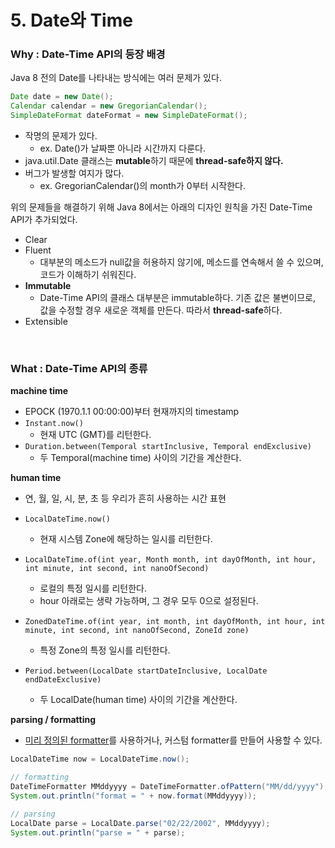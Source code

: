 # 5. Date와 Time



### Why : Date-Time API의 등장 배경

Java 8 전의 Date를 나타내는 방식에는 여러 문제가 있다.

```java
Date date = new Date();
Calendar calendar = new GregorianCalendar();
SimpleDateFormat dateFormat = new SimpleDateFormat();
```

- 작명의 문제가 있다.
  - ex. Date()가 날짜뿐 아니라 시간까지 다룬다.
- java.util.Date 클래스는 **mutable**하기 때문에 **thread-safe하지 않다.**
- 버그가 발생할 여지가 많다.
  - ex. GregorianCalendar()의 month가 0부터 시작한다.



위의 문제들을 해결하기 위해 Java 8에서는 아래의 디자인 원칙을 가진 Date-Time API가 추가되었다.

- Clear
- Fluent
  - 대부분의 메소드가 null값을 허용하지 않기에, 메소드를 연속해서 쓸 수 있으며, 코드가 이해하기 쉬워진다.
- **Immutable**
  - Date-Time API의 클래스 대부분은 immutable하다. 기존 값은 불변이므로, 값을 수정할 경우 새로운 객체를 만든다. 따라서 **thread-safe**하다.
- Extensible

<br>

### What : Date-Time API의 종류

**machine time**

- EPOCK (1970.1.1 00:00:00)부터 현재까지의 timestamp
- `Instant.now()`
  - 현재 UTC (GMT)를 리턴한다.
- `Duration.between(Temporal startInclusive, Temporal endExclusive)`
  - 두 Temporal(machine time) 사이의 기간을 계산한다.

**human time**

- 연, 월, 일, 시, 분, 초 등 우리가 흔히 사용하는 시간 표현
- `LocalDateTime.now()`
  - 현재 시스템 Zone에 해당하는 일시를 리턴한다.
- `LocalDateTime.of(int year, Month month, int dayOfMonth, int hour, int minute, int second, int nanoOfSecond)`
  - 로컬의 특정 일시를 리턴한다.
  - hour 아래로는 생략 가능하며, 그 경우 모두 0으로 설정된다.
- `ZonedDateTime.of(int year, int month, int dayOfMonth, int hour, int minute, int second, int nanoOfSecond, ZoneId zone)`
  - 특정 Zone의 특정 일시를 리턴한다.

- `Period.between(LocalDate startDateInclusive, LocalDate endDateExclusive)`
  - 두 LocalDate(human time) 사이의 기간을 계산한다.

**parsing / formatting**

- [미리 정의된 formatter](https://docs.oracle.com/javase/8/docs/api/java/time/format/DateTimeFormatter.html)를 사용하거나, 커스텀 formatter를 만들어 사용할 수 있다.

```java
LocalDateTime now = LocalDateTime.now();

// formatting
DateTimeFormatter MMddyyyy = DateTimeFormatter.ofPattern("MM/dd/yyyy");
System.out.println("format = " + now.format(MMddyyyy));

// parsing
LocalDate parse = LocalDate.parse("02/22/2002", MMddyyyy);
System.out.println("parse = " + parse);
```

